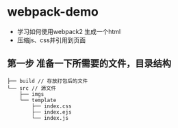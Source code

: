# webpack-demo
- 学习如何使用webpack2 生成一个html
- 压缩js、css并引用到页面

## 第一步 准备一下所需要的文件，目录结构

```
├── build // 存放打包后的文件
└── src // 源文件
    ├── imgs
    └── template
        ├── index.css
        ├── index.ejs
        └── index.js
```
